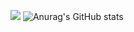<a href="" target="_blank"><img src="https://img.shields.io/badge/뱃지레이블-배경색?style=뱃지모양&logo=flutter&logoColor=#02569B"/></a>
![Anurag's GitHub stats](https://github-readme-stats.vercel.app/api?username=altese&show_icons=true&theme=radical)
